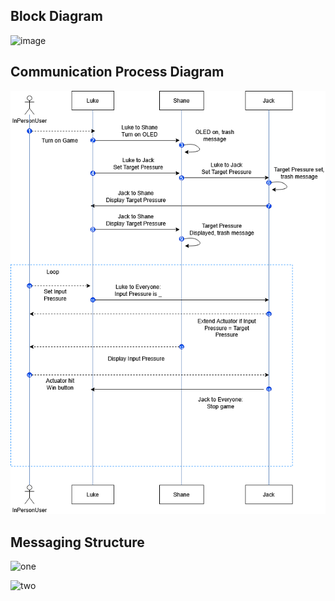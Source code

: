 ## Block Diagram

![image](https://github.com/user-attachments/assets/95755d43-cdfd-426f-866b-1631568f6963)

## Communication Process Diagram

![image](https://github.com/ASU-EGR314-2025-S-302/EGR314-2025-S-302/blob/main/Sequence%20Diagram%20of%20Team%20Communication.drawio.png)

## Messaging Structure

![one](https://github.com/user-attachments/assets/5747d8c7-5825-4226-8d9b-f47d46d050e7)

![two](https://github.com/user-attachments/assets/7c5601f4-95c1-4e4a-a815-621dbcf16888)
